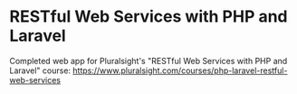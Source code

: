 # RESTful Web Services with PHP and Laravel
Completed web app for Pluralsight's "RESTful Web Services with PHP and Laravel" course:
https://www.pluralsight.com/courses/php-laravel-restful-web-services
